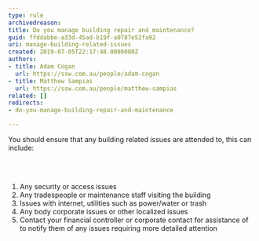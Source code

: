 ```yaml
---
type: rule
archivedreason: 
title: Do you manage building repair and maintenance?
guid: ffddabbe-a33d-45ad-b19f-a0787e52fa92
uri: manage-building-related-issues
created: 2019-07-05T22:17:48.0000000Z
authors:
- title: Adam Cogan
  url: https://ssw.com.au/people/adam-cogan
- title: Matthew Sampias
  url: https://ssw.com.au/people/matthew-sampias
related: []
redirects:
- do-you-manage-building-repair-and-maintenance

---
```



<p class="ssw15-rteElement-P">You should ensure that any building related issues are attended to, this can include&#58;​​<br></p>
<br><excerpt class='endintro'></excerpt><br>
<ol><li>Any security or access issues</li><li>Any tradespeople or maintenance staff visiting the building</li><li>Issues with internet, utilities such as power/water or trash</li><li>Any body corporate issues or other localized issues</li><li>Contact your financial controller or corporate contact for assistance of to notify them of any issues requiring more detailed attention</li></ol><br>


